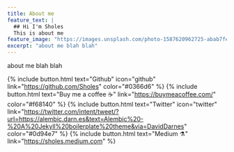 ```yaml
---
title: About me
feature_text: |
  ## Hi I'm Sholes
  This is about me
feature_image: "https://images.unsplash.com/photo-1587620962725-abab7fe55159?ixlib=rb-1.2.1&ixid=MXwxMjA3fDB8MHxwaG90by1wYWdlfHx8fGVufDB8fHw%3D&auto=format&fit=crop&w=2689&q=80"
excerpt: "about me blah blah"
---
```


about me blah blah

{% include button.html text="Github" icon="github" link="https://github.com/Sholes" color="#0366d6" %} {% include button.html text="Buy me a coffee ☕️" link="https://buymeacoffee.com/" color="#f68140" %} {% include button.html text="Twitter" icon="twitter" link="https://twitter.com/intent/tweet/?url=https://alembic.darn.es&text=Alembic%20-%20A%20Jekyll%20boilerplate%20theme&via=DavidDarnes" color="#0d94e7" %} {% include button.html text="Medium ⚗️" link="https://sholes.medium.com" %}

